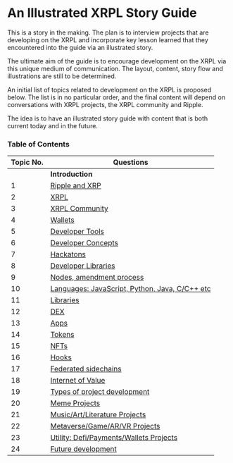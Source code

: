 # An Illustrated XRPL Story Guide
This is a story in the making.
The plan is to interview projects that are developing on the XRPL and incorporate key lesson learned that they encountered into the guide via an illustrated story.  

The ultimate aim of the guide is to encourage development on the XRPL via this unique medium of communication.
The layout, content, story flow and illustrations are still to be determined.

An initial list of topics related to development on the XRPL is proposed below.  The list is in no particular order, and the final content will depend on conversations with XRPL projects, the XRPL community and Ripple. 

The idea is to have an illustrated story guide with content that is both current today and in the future.

### Table of Contents

| Topic No. | Questions |
| --- | --------- |
|  | **Introduction** |
|1 | [Ripple and XRP](#Ripple) |
|2 | [XRPL](#xrpl-features) |
|3 | [XRPL Community](#xrpl-community) |
|4 | [Wallets](#wallet) |
|5 | [Developer Tools](#xrpl-tools) |
|6 | [Developer Concepts](#xrpl-concepts) |
|7 | [Hackatons](#xrpl-hackaton) |
|8 | [Developer Libraries](#xrpl-developer) |
|9 | [Nodes, amendment process](#how-to-run-xrpl-node) |
|10 | [Languages: JavaScript, Python, Java, C/C++ etc](#xrpl-languages-guide) |
|11 | [Libraries](#xrpl-libraries) |
|12 | [DEX](#xrpl-dex) |
|13 | [Apps](#xrpl-apps) |
|14 | [Tokens](#xrpl-tokens)
|15 | [NFTs](#xrpl-nfts) |
|16 | [Hooks](#xrpl-hooks) |
|17 | [Federated sidechains](#xrpl-sidechains) |
|18 | [Internet of Value](#xrpl-IOV) |
|19 | [Types of project development](#xrpl-projects) |
|20 | [Meme Projects](#xrpl-projects-1) |
|21 | [Music/Art/Literature Projects](#xrpl-projects-2) |
|22 | [Metaverse/Game/AR/VR Projects](#xrpl-projects-3) |
|23 | [Utility: Defi/Payments/Wallets Projects](#xrpl-projects-4) |
|24 | [Future development](#xrpl-future)|
